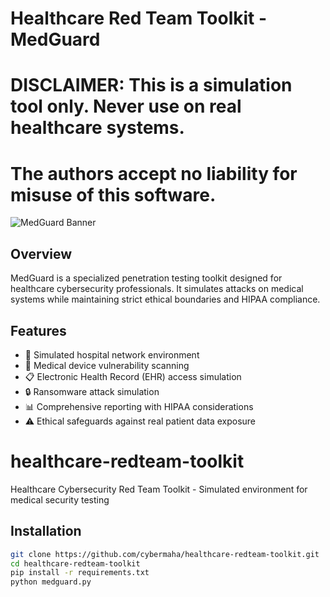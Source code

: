 
# Healthcare Red Team Toolkit - MedGuard
# DISCLAIMER: This is a simulation tool only. Never use on real healthcare systems.
# The authors accept no liability for misuse of this software.
![MedGuard Banner](docs/banner.png) 

## Overview
MedGuard is a specialized penetration testing toolkit designed for healthcare cybersecurity professionals. It simulates attacks on medical systems while maintaining strict ethical boundaries and HIPAA compliance.

## Features
- 🏥 Simulated hospital network environment
- 💉 Medical device vulnerability scanning
- 📋 Electronic Health Record (EHR) access simulation
- 🔒 Ransomware attack simulation
- 📊 Comprehensive reporting with HIPAA considerations
- ⚠️ Ethical safeguards against real patient data exposure



# healthcare-redteam-toolkit
Healthcare Cybersecurity Red Team Toolkit - Simulated environment for medical security testing

## Installation
```bash
git clone https://github.com/cybermaha/healthcare-redteam-toolkit.git
cd healthcare-redteam-toolkit
pip install -r requirements.txt
python medguard.py


